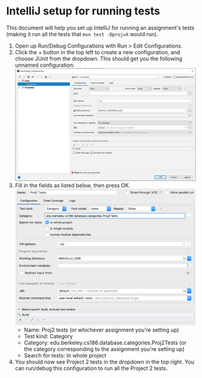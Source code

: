 # IntelliJ setup for running tests

This document will help you set up IntelliJ for running an assignment's tests
(making it run all the tests that `mvn test -Dproj=X` would run).

1. Open up Run/Debug Configurations with Run > Edit Configurations.
2. Click the + button in the top left to create a new configuration, and choose JUnit from
   the dropdown. This should get you the following unnamed configuration:
   ![unnamed configuration menu](images/intellij-empty-configuration.png)
3. Fill in the fields as listed below, then press OK.
   ![filled in menu](images/intellij-filledin-configuration.png)
   - Name: Proj2 tests (or whichever assignment you're setting up)
   - Test kind: Category
   - Category: edu.berkeley.cs186.database.categories.Proj2Tests (or the category corresponding to the assignment you're setting up)
   - Search for tests: In whole project
4. You should now see Project 2 tests in the dropdown in the top right. You can run/debug this configuration to run all the Project 2 tests.
